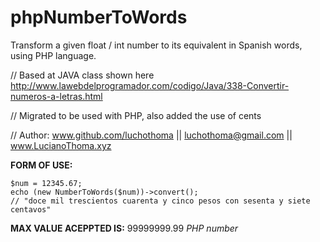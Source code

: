 # phpNumberToWords
Transform a given float / int number to its equivalent in Spanish words, using PHP language.

// Based at JAVA class shown here http://www.lawebdelprogramador.com/codigo/Java/338-Convertir-numeros-a-letras.html

// Migrated to be used with PHP, also added the use of cents

// Author: www.github.com/luchothoma  ||  luchothoma@gmail.com || www.LucianoThoma.xyz

**FORM OF USE:**

    $num = 12345.67;
    echo (new NumberToWords($num))->convert();
    // "doce mil trescientos cuarenta y cinco pesos con sesenta y siete centavos"

**MAX VALUE ACEPPTED IS:**
99999999.99 *PHP number*
